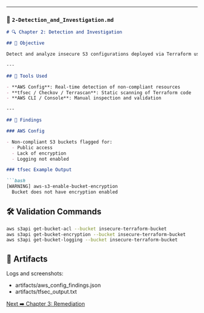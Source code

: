 
---

### 📄 `2-Detection_and_Investigation.md`

```markdown
# 🔍 Chapter 2: Detection and Investigation

## 🎯 Objective

Detect and analyze insecure S3 configurations deployed via Terraform using AWS-native tools and static code analysis.

---

## 🧪 Tools Used

- **AWS Config**: Real-time detection of non-compliant resources
- **tfsec / Checkov / Terrascan**: Static scanning of Terraform code
- **AWS CLI / Console**: Manual inspection and validation

---

## 🔎 Findings

### AWS Config

- Non-compliant S3 buckets flagged for:
  - Public access
  - Lack of encryption
  - Logging not enabled

### tfsec Example Output

```bash
[WARNING] aws-s3-enable-bucket-encryption
  Bucket does not have encryption enabled
```

## 🛠️ Validation Commands
```bash
aws s3api get-bucket-acl --bucket insecure-terraform-bucket
aws s3api get-bucket-encryption --bucket insecure-terraform-bucket
aws s3api get-bucket-logging --bucket insecure-terraform-bucket
```
## 📸 Artifacts
Logs and screenshots:
- artifacts/aws_config_findings.json
- artifacts/tfsec_output.txt

[Next ➡️ Chapter 3: Remediation](./3-Remediation.md)
